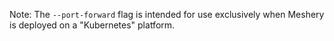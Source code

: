 
Note: The `--port-forward` flag is intended for use exclusively when Meshery is deployed on a "Kubernetes" platform.
